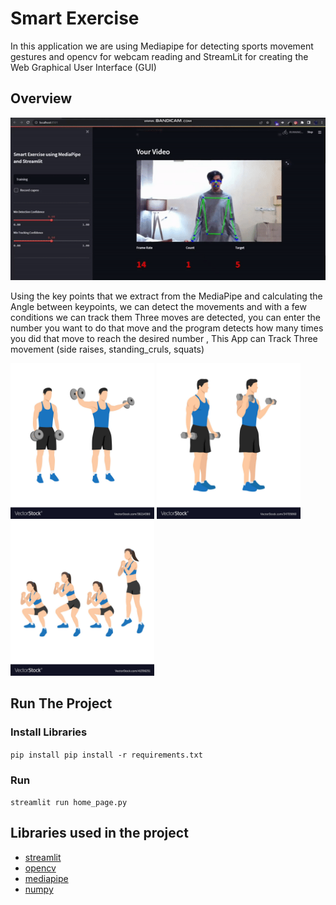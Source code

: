 # Smart Exercise
In this application we are using Mediapipe for detecting sports movement gestures and opencv for webcam reading and StreamLit for creating the Web Graphical User Interface (GUI)


## Overview 

![](https://github.com/meysamraz/Smart_Exercise/blob/master/src/test.gif)

Using the key points that we extract from the MediaPipe and calculating the Angle between keypoints, we can detect the movements and with a few conditions we can track them Three moves are detected, you can enter the number you want to do that move and the program detects how many times you did that move to reach the desired number , This App can Track Three movement (side raises, standing_cruls, squats) 


<img src = "src/side_arises.jpg" width ="230" /> <img src = "src/standing_cruls.jpg" width ="230" /> <img src = "src/squats.jpg" width ="230" />


## Run The Project 

### Install Libraries

```pip install pip install -r requirements.txt```

### Run 

```streamlit run home_page.py```

##  Libraries used in the project

- [streamlit](https://streamlit.io/)
- [opencv](https://opencv.org/)
- [mediapipe](https://google.github.io/mediapipe/)
- [numpy](https://numpy.org/)



